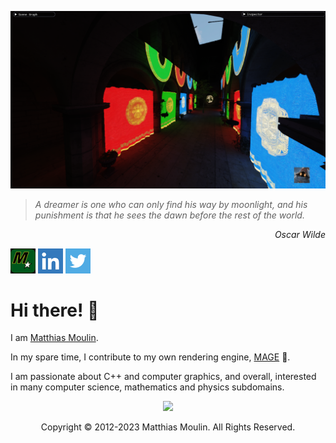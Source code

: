 <p align="center"><img src="https://github.com/matt77hias/MAGE-Meta/blob/master/res/Example 4.png"></p>

> _A dreamer is one who can only find his way by moonlight, and his punishment is that he sees the dawn before the rest of the world._
<p align="right"><i>Oscar Wilde</i></p>

[![matt77hias][icon-io]][url-io] [![LinkedIn][icon-linkedin]][url-linkedin] [![Twitter][icon-twitter]][url-twitter]

[icon-io]:       https://github.com/matt77hias/matt77hias/blob/master/Icons/icon-io.png
[icon-linkedin]: https://github.com/matt77hias/matt77hias/blob/master/Icons/icon-linkedin.png
[icon-twitter]:  https://github.com/matt77hias/matt77hias/blob/master/Icons/icon-twitter.png

[url-io]:        https://matt77hias.github.io
[url-linkedin]:  https://www.linkedin.com/in/matthias-moulin
[url-twitter]:   https://twitter.com/matt77hias

# Hi there! 👋

I am [Matthias Moulin](https://matt77hias.github.io).

In my spare time, I contribute to my own rendering engine, [MAGE](https://github.com/matt77hias/MAGE) 🧙.

I am passionate about C++ and computer graphics, and overall, interested in many computer science, mathematics and physics subdomains.

<p align="center"><img src="https://github-readme-stats.vercel.app/api?username=matt77hias&hide_title=true&show_icons=true&theme=dark&count_private=true&count_private=true"/></p>

<p align="center">Copyright © 2012-2023 Matthias Moulin. All Rights Reserved.</p>
